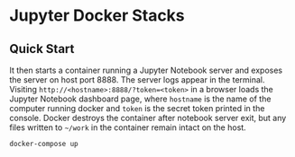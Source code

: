 # Jupyter Docker Stacks

## Quick Start

It then starts a container running a Jupyter Notebook server and exposes the
server on host port 8888. The server logs appear in the terminal.
Visiting `http://<hostname>:8888/?token=<token>` in a browser loads the Jupyter
Notebook dashboard page, where `hostname` is the name of the computer running
docker and `token` is the secret token printed in the console. Docker destroys
the container after notebook server exit, but any files written to `~/work` in
the container remain intact on the host.

    docker-compose up
